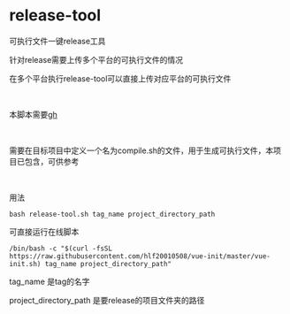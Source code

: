 # release-tool

可执行文件一键release工具

针对release需要上传多个平台的可执行文件的情况

在多个平台执行release-tool可以直接上传对应平台的可执行文件

<br/>

本脚本需要<a href="https://github.com/cli/cli.git">gh</a>

<br/>

需要在目标项目中定义一个名为compile.sh的文件，用于生成可执行文件，本项目已包含，可供参考

<br/>

用法
```
bash release-tool.sh tag_name project_directory_path
```

可直接运行在线脚本
```
/bin/bash -c "$(curl -fsSL https://raw.githubusercontent.com/hlf20010508/vue-init/master/vue-init.sh) tag_name project_directory_path"
```

tag_name 是tag的名字

project_directory_path 是要release的项目文件夹的路径
